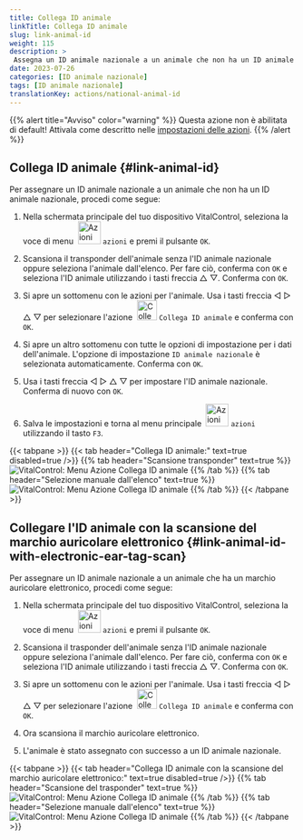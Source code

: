 ```yaml
---
title: Collega ID animale
linkTitle: Collega ID animale
slug: link-animal-id
weight: 115
description: >
 Assegna un ID animale nazionale a un animale che non ha un ID animale nazionale
date: 2023-07-26
categories: [ID animale nazionale]
tags: [ID animale nazionale]
translationKey: actions/national-animal-id
---
```

{{% alert title="Avviso" color="warning" %}}
Questa azione non è abilitata di default! Attivala come descritto nelle [impostazioni delle azioni](../settings/).
{{% /alert %}}

## Collega ID animale {#link-animal-id}

Per assegnare un ID animale nazionale a un animale che non ha un ID animale nazionale, procedi come segue:

1. Nella schermata principale del tuo dispositivo VitalControl, seleziona la voce di menu &nbsp;<img src="/icons/actions.svg" width="40" align="bottom" alt="Azioni" /> `azioni` e premi il pulsante `OK`.

2. Scansiona il transponder dell'animale senza l'ID animale nazionale oppure seleziona l'animale dall'elenco. Per fare ciò, conferma con `OK` e seleziona l'ID animale utilizzando i tasti freccia △ ▽. Conferma con `OK`.

3. Si apre un sottomenu con le azioni per l'animale. Usa i tasti freccia ◁ ▷ △ ▽ per selezionare l'azione &nbsp;<img src="/icons/actions/link-nais-id.svg" width="35" align="bottom" alt="Collega ID animale" /> `Collega ID animale` e conferma con `OK`.

4. Si apre un altro sottomenu con tutte le opzioni di impostazione per i dati dell'animale. L'opzione di impostazione `ID animale nazionale` è selezionata automaticamente. Conferma con `OK`.

5. Usa i tasti freccia ◁ ▷ △ ▽ per impostare l'ID animale nazionale. Conferma di nuovo con `OK`.

6. Salva le impostazioni e torna al menu principale &nbsp;<img src="/icons/actions.svg" width="40" align="bottom" alt="Azioni" /> `azioni` utilizzando il tasto `F3`.

{{< tabpane >}}
{{< tab header="Collega ID animale:" text=true disabled=true />}}
{{% tab header="Scansione transponder" text=true %}}
![VitalControl: Menu Azione Collega ID animale](../images/linkanimalid-scan.png "Collega ID animale")
{{% /tab %}}
{{% tab header="Selezione manuale dall'elenco" text=true %}}
![VitalControl: Menu Azione Collega ID animale](../images/linkanimalid.png "Collega ID animale")
{{% /tab %}}
{{< /tabpane >}}

## Collegare l'ID animale con la scansione del marchio auricolare elettronico {#link-animal-id-with-electronic-ear-tag-scan}

Per assegnare un ID animale nazionale a un animale che ha un marchio auricolare elettronico, procedi come segue:

1. Nella schermata principale del tuo dispositivo VitalControl, seleziona la voce di menu &nbsp;<img src="/icons/actions.svg" width="40" align="bottom" alt="Azioni" /> `azioni` e premi il pulsante `OK`.

2. Scansiona il trasponder dell'animale senza l'ID animale nazionale oppure seleziona l'animale dall'elenco. Per fare ciò, conferma con `OK` e seleziona l'ID animale utilizzando i tasti freccia △ ▽. Conferma con `OK`.

3. Si apre un sottomenu con le azioni per l'animale. Usa i tasti freccia ◁ ▷ △ ▽ per selezionare l'azione &nbsp;<img src="/icons/actions/scan-nais-id.svg" width="35" align="bottom" alt="Collega ID animale" /> `Collega ID animale` e conferma con `OK`.

4. Ora scansiona il marchio auricolare elettronico.

5. L'animale è stato assegnato con successo a un ID animale nazionale.

{{< tabpane >}}
{{< tab header="Collega ID animale con la scansione del marchio auricolare elettronico:" text=true disabled=true />}}
{{% tab header="Scansione del trasponder" text=true %}}
![VitalControl: Menu Azione Collega ID animale](../images/linkanimalidscan-scan.png "Collega ID animale")
{{% /tab %}}
{{% tab header="Selezione manuale dall'elenco" text=true %}}
![VitalControl: Menu Azione Collega ID animale](../images/linkanimalidscan.png "Collega ID animale")
{{% /tab %}}
{{< /tabpane >}}
